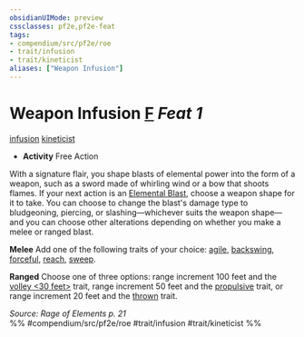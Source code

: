 ```yaml
---
obsidianUIMode: preview
cssclasses: pf2e,pf2e-feat
tags:
- compendium/src/pf2e/roe
- trait/infusion
- trait/kineticist
aliases: ["Weapon Infusion"]
---
```

# Weapon Infusion  [F](rules/core-rulebook/chapter-9-playing-the-game.md#Actions "Free Action") *Feat 1*  
[infusion](rules/traits/infusion-roe.md "Infusion Action & Ability Trait")  [kineticist](rules/traits/kineticist-roe.md "Kineticist Class Trait")  

- **Activity** Free Action

With a signature flair, you shape blasts of elemental power into the form of a weapon, such as a sword made of whirling wind or a bow that shoots flames. If your next action is an [Elemental Blast](rules/actions/elemental-blast-roe.md), choose a weapon shape for it to take. You can choose to change the blast's damage type to bludgeoning, piercing, or slashing—whichever suits the weapon shape—and you can choose other alterations depending on whether you make a melee or ranged blast.

**Melee** Add one of the following traits of your choice: [agile](rules/traits/agile.md "Agile Weapon Trait"), [backswing](rules/traits/backswing.md "Backswing Weapon Trait"), [forceful](rules/traits/forceful.md "Forceful Weapon Trait"), [reach](rules/traits/reach.md "Reach Weapon Trait"), [sweep](rules/traits/sweep.md "Sweep Weapon Trait").

**Ranged** Choose one of three options: range increment 100 feet and the [volley <30 feet>](rules/traits/volley-30-feet.md "Volley Weapon Trait") trait, range increment 50 feet and the [propulsive](rules/traits/propulsive.md "Propulsive Weapon Trait") trait, or range increment 20 feet and the [thrown](rules/traits/thrown.md "Thrown Weapon Trait") trait.

*Source: Rage of Elements p. 21*  
%% #compendium/src/pf2e/roe #trait/infusion #trait/kineticist %%